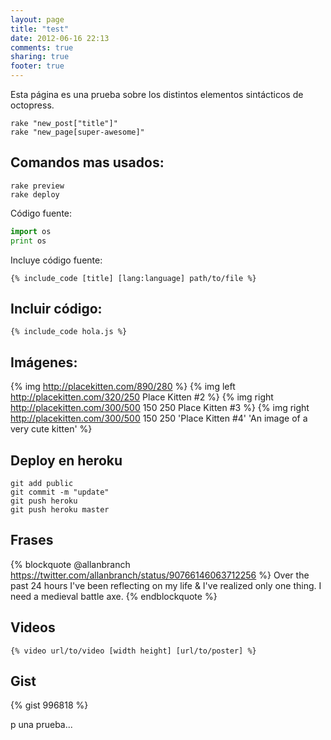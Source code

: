 ```yaml
---
layout: page
title: "test"
date: 2012-06-16 22:13
comments: true
sharing: true
footer: true
---
```



Esta página es una prueba sobre los distintos elementos
sintácticos de octopress.

```
rake "new_post["title"]"
rake "new_page[super-awesome]"
```

Comandos mas usados:
--------------------

```
rake preview
rake deploy
```


Código fuente:

``` python
import os
print os
``` 

Incluye código fuente:

```
{% include_code [title] [lang:language] path/to/file %}
```

Incluir código:
---------------

```
{% include_code hola.js %}
```

Imágenes:
---------

{% img http://placekitten.com/890/280 %}
{% img left http://placekitten.com/320/250 Place Kitten #2 %}
{% img right http://placekitten.com/300/500 150 250 Place Kitten #3 %}
{% img right http://placekitten.com/300/500 150 250 'Place Kitten #4' 'An image of a very cute kitten' %}


Deploy en heroku
----------------

```
git add public
git commit -m "update"
git push heroku
git push heroku master
```



Frases
------

{% blockquote @allanbranch https://twitter.com/allanbranch/status/90766146063712256 %}
Over the past 24 hours I've been reflecting on my life & I've realized only one thing. I need a medieval battle axe.
{% endblockquote %}


Videos
------

```
{% video url/to/video [width height] [url/to/poster] %}
```
Gist
----

{% gist 996818 %}

p
una prueba...
